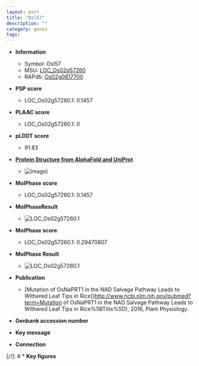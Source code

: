 ```yaml
---
layout: post
title: "Osl57"
description: ""
category: genes
tags: 
---
```


* **Information**  
    + Symbol: Osl57  
    + MSU: [LOC_Os02g57260](http://rice.plantbiology.msu.edu/cgi-bin/ORF_infopage.cgi?orf=LOC_Os02g57260)  
    + RAPdb: [Os02g0817700](http://rapdb.dna.affrc.go.jp/viewer/gbrowse_details/irgsp1?name=Os02g0817700)  

* **PSP score**  
    + LOC_Os02g57260.1: 0.1457 

* **PLAAC score**  
    + LOC_Os02g57260.1: 0 

* **pLDDT score**
    + 91.83

* **[Protein Structure from AlphaFold and UniProt](https://www.uniprot.org/uniprotkb/Q84P96/entry#structure)**
    + ![image](https://ricepsp.github.io/images/Q8/AF-Q84P96-F1.png))

* **MolPhase score**
    + LOC_Os02g57260.1: 0.1457

* **MolPhaseResult**
    + ![LOC_Os02g57260.1](https://ricepsp.github.io/pictures/LOC_Os02g/LOC_Os02g57260.1.png)

* **MolPhase score**
    + LOC_Os02g57260.1: 0.29470807

* **MolPhase Result**
    + ![LOC_Os02g57260.1](https://304243504.github.io/Pictures/LOC_Os02g/LOC_Os02g57260.1.png)

* **Publication**  
    + [Mutation of OsNaPRT1 in the NAD Salvage Pathway Leads to Withered Leaf Tips in Rice](http://www.ncbi.nlm.nih.gov/pubmed?term=Mutation of OsNaPRT1 in the NAD Salvage Pathway Leads to Withered Leaf Tips in Rice%5BTitle%5D), 2016, Plant Physiology.

* **Genbank accession number**  

* **Key message**  

* **Connection**  

[//]: # * **Key figures**  


